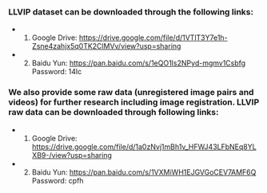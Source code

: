 ### LLVIP dataset can be downloaded through the following links:

- 1. Google Drive: https://drive.google.com/file/d/1VTlT3Y7e1h-Zsne4zahjx5q0TK2ClMVv/view?usp=sharing
- 2. Baidu Yun: https://pan.baidu.com/s/1eQO1Is2NPyd-mgmv1Csbfg Password: 14lc

### We also provide some raw data (unregistered image pairs and videos) for further research including image registration. LLVIP raw data can be downloaded through following links:

- 1. Google Drive: https://drive.google.com/file/d/1a0zNvj1mBh1v_HFWJ43LFbNEq8YLXB9-/view?usp=sharing
- 2. Baidu Yun: https://pan.baidu.com/s/1VXMiWH1EJGVGoCEV7AMF6Q Password: cpfh
